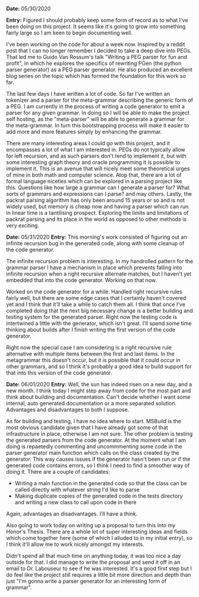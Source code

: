 **Date:** 05/30/2020

**Entry:** Figured I should probably keep some form of record as to what I've been doing on this project. It seems like it's going to grow into something fairly large so I am keen to begin documenting well.

I've been working on the code for about a week now. Inspired by a reddit post that I can no longer remember I decided to take a deep dive into PEGs. That led me to Guido Van Rossum's talk "Writing a PEG parser for fun and profit", in which he explores the specifics of rewriting PGen (the python parser generator) as a PEG parser generator. He also produced an excellent blog series on the topic which has formed the foundation for this work so far.

The last few days I have written a lot of code. So far I've written an tokenizer and a parser for the meta-grammar describing the generic form of a PEG. I am currently in the process of writing a code generator to emit a parser for any given grammar. In doing so I will be able to make the project self hosting, as the "meta-parser" will be able to generate a grammar for the meta-grammar. In turn this bootstrapping process will make it easier to add more and more features simply by enhancing the grammar.

There are many interesting areas I could go with this project, and it encompasses a lot of what I am interested in. PEGs do not typically allow for left recursion, and as such parsers don't tend to implement it, but with some interesting graph theory and oracle programming it is possible to implement it. This is an avenue that will nicely meet some theoretical urges of mine in both math and computer science. Atop that, there are a lot of formal language niceties which can be explored in a parsing project like this. Questions like how large a grammar can I generate a parser for? What sorts of grammars and expressions can I parse? and may others. Lastly, the packrat parsing algorithm has only been around 15 years or so and is not widely used, but memory is cheap now and having a parser which can run in linear time is a tantilising prospect. Exploring the limits and limitations of packrat parsing and its place in the world as opposed to other methods is very exciting.

**Date:** 05/31/2020
**Entry:** This morning's work consisted of figuring out an infinite recursion bug in the generated code, along with some cleanup of the code generator.

The infinite recursion problem is interesting. In my handrolled pattern for the grammar parser I have a mechanism in place which prevents falling into infinite recursion when a right recursive alternate matches, but I haven't yet embedded that into the code generator. Working on that now.

Worked on the code generator for a while. Handled right recursive rules fairly well, but there are some edge cases that I certainly haven't covered yet and I think that it'll take a while to catch them all. I think that once I've completed doing that the next big necessary change is a better building and testing system for the generated parser. Right now the testing code is intertwined a little with the generator, which isn't great. I'll spend some time thinking about builds after I finish writing the first version of the code generator.

Right now the special case I am considering is a right recursive rule alternative with multiple items between the first and last items. In the metagrammar this doesn't occur, but it is possible that it could occur in other grammars, and so I think it's probably a good idea to build support for that into this version of the code generator.

**Date:** 06/01/2020
**Entry:** Well, the sun has indeed risen on a new day, and a new month. I think today I might step away from code for the most part and think about building and documentation. Can't decide whether I want some internal, auto generated documentation or a more separated solution. Advantages and disadvantages to both I suppose.

As for building and testing, I have no idea where to start. MSBuild is the most obvious candidate given that I have already got some of that infrastructure in place, otherwise I am not sure. The other problem is testing the generated parsers from the code generator. At the moment what I am doing is repaetedly commenting and uncommmenting some code in the parser generator main function which calls on the class created by the generator. This way causes issues if the generator hasn't been run or if the generated code contains errors, so I think I need to find a smoother way of doing it. There are a couple of candidates:

- Writing a main function in the generated code so that the class can be called directly with whatever string I'd like to parse
- Making duplicate copies of the generated code in the tests directory and writing a new class to call upon code in there

Again, advantages an disadvantages. I'll have a think.

Also going to work today on writing up a proposal to turn this into my Honor's Thesis. There are a whole lot of super interesting ideas and fields which come together here (some of which I alluded to in my initial entry), so I think it'll allow me to work nicely amongst my interests.

Didn't spend all that much time on anything today, it was too nice a day outside for that. I did manage to write the proposal and send it off in an email to Dr. Labouseur to see if he was interested. It's a good first step but I do feel like the project still requires a little bit more direction and depth than just "I'm gonna write a parser generator for an interesting form of grammar".
